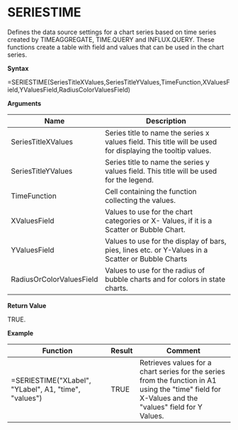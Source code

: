 # SERIESTIME

Defines the data source settings for a chart series based on time series
created by TIMEAGGREGATE, TIME.QUERY and INFLUX.QUERY. These functions
create a table with field and values that can be used in the chart
series.

**Syntax**

=SERIESTIME(SeriesTitleXValues,SeriesTitleYValues,TimeFunction,XValuesField,YValuesField,RadiusColorValuesField)

**Arguments**

| Name                     | Description                                                                                                |
|--------------------------|------------------------------------------------------------------------------------------------------------|
| SeriesTitleXValues       | Series title to name the series x values field. This title will be used for displaying the tooltip values. |
| SeriesTitleYValues       | Series title to name the series y values field. This title will be used for the legend.                    |
| TimeFunction             | Cell containing the function collecting the values.                                                        |
| XValuesField             | Values to use for the chart categories or X- Values, if it is a Scatter or Bubble Chart.                   |
| YValuesField             | Values to use for the display of bars, pies, lines etc. or Y-Values in a Scatter or Bubble Charts          |
| RadiusOrColorValuesField | Values to use for the radius of bubble charts and for colors in state charts.                              |

**Return Value**

TRUE.

**Example**

| Function                                              | Result | Comment                                                                                                                                             |
|-------------------------------------------------------|--------|-----------------------------------------------------------------------------------------------------------------------------------------------------|
| =SERIESTIME("XLabel", "YLabel", A1, "time", "values") | TRUE   | Retrieves values for a chart series for the series from the function in A1 using the "time" field for X-Values and the "values" field for Y Values. |

